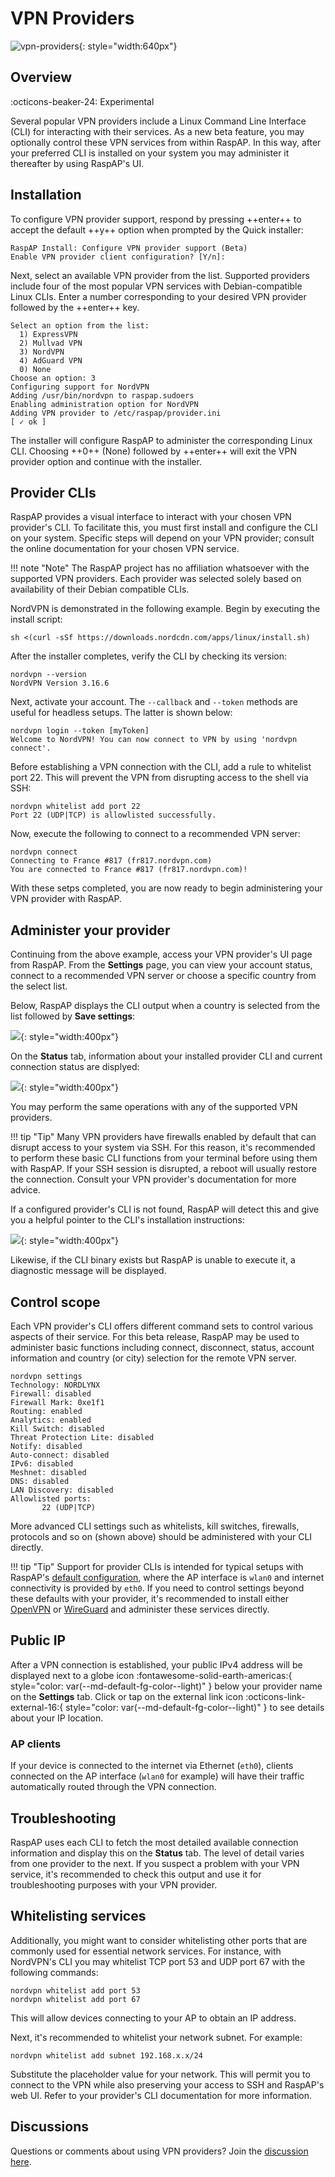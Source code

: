 # VPN Providers

![vpn-providers](https://github.com/user-attachments/assets/ab600145-e2af-46da-85c9-d35d5b1df018){: style="width:640px"}

## Overview
:octicons-beaker-24: Experimental 

Several popular VPN providers include a Linux Command Line Interface (CLI) for interacting with their services. As a new beta feature, you may optionally control these VPN services from within RaspAP. In this way, after your preferred CLI is installed on your system you may administer it thereafter by using RaspAP's UI.

## Installation
To configure VPN provider support, respond by pressing ++enter++ to accept the default ++y++ option when prompted by the Quick installer:

```
RaspAP Install: Configure VPN provider support (Beta)
Enable VPN provider client configuration? [Y/n]:
```

Next, select an available VPN provider from the list. Supported providers include four of the most popular VPN services with Debian-compatible Linux CLIs. Enter a number corresponding to your desired VPN provider followed by the ++enter++ key.

```
Select an option from the list:
  1) ExpressVPN
  2) Mullvad VPN
  3) NordVPN
  4) AdGuard VPN
  0) None
Choose an option: 3
Configuring support for NordVPN
Adding /usr/bin/nordvpn to raspap.sudoers
Enabling administration option for NordVPN
Adding VPN provider to /etc/raspap/provider.ini
[ ✓ ok ]
```

The installer will configure RaspAP to administer the corresponding Linux CLI. Choosing ++0++ (None) followed by ++enter++ will exit the VPN provider option and continue with the installer.

## Provider CLIs
RaspAP provides a visual interface to interact with your chosen VPN provider's CLI. To facilitate this, you must first install and configure the CLI on your system. Specific steps will depend on your VPN provider; consult the online documentation for your chosen VPN service.

!!! note "Note"
    The RaspAP project has no affiliation whatsoever with the supported VPN providers. Each provider was selected solely based on availability of their Debian compatible CLIs.

NordVPN is demonstrated in the following example. Begin by executing the install script:
```
sh <(curl -sSf https://downloads.nordcdn.com/apps/linux/install.sh)
```

After the installer completes, verify the CLI by checking its version:

```
nordvpn --version
NordVPN Version 3.16.6
```

Next, activate your account.  The `--callback` and `--token` methods are useful for headless setups. The latter is shown below:

```
nordvpn login --token [myToken]
Welcome to NordVPN! You can now connect to VPN by using 'nordvpn connect'.
```

Before establishing a VPN connection with the CLI, add a rule to whitelist port 22. This will prevent the VPN from disrupting access to the shell via SSH:
```
nordvpn whitelist add port 22
Port 22 (UDP|TCP) is allowlisted successfully.
```

Now, execute the following to connect to a recommended VPN server:
```
nordvpn connect
Connecting to France #817 (fr817.nordvpn.com)
You are connected to France #817 (fr817.nordvpn.com)!
```

With these setps completed, you are now ready to begin administering your VPN provider with RaspAP.

## Administer your provider
Continuing from the above example, access your VPN provider's UI page from RaspAP. From the **Settings** page, you can view your account status, connect to a recommended VPN server or choose a specific country from the select list.

Below, RaspAP displays the CLI output when a country is selected from the list followed by **Save settings**:

![](https://github.com/RaspAP/raspap-webgui/assets/229399/ad9f111d-a75b-4f3f-8e6c-f5aaa6ef053e){: style="width:400px"}

On the **Status** tab, information about your installed provider CLI and current connection status are displyed:

![](https://github.com/RaspAP/raspap-webgui/assets/229399/974d89e4-aaf7-464e-b6fd-38d780c1f565){: style="width:400px"}

You may perform the same operations with any of the supported VPN providers.

!!! tip "Tip"
    Many VPN providers have firewalls enabled by default that can disrupt access to your system via SSH. For this reason, it's recommended to perform these basic CLI functions from your terminal before using them with RaspAP. If your SSH session is disrupted, a reboot will usually restore the connection. Consult your VPN provider's documentation for more advice. 

If a configured provider's CLI is not found, RaspAP will detect this and give you a helpful pointer to the CLI's installation instructions:

![](https://github.com/RaspAP/raspap-webgui/assets/229399/6ef30536-0255-4f0d-a234-445dc02953c2){: style="width:400px"}

Likewise, if the CLI binary exists but RaspAP is unable to execute it, a diagnostic message will be displayed.

## Control scope
Each VPN provider's CLI offers different command sets to control various aspects of their service. For this beta release, RaspAP may be used to administer basic functions including connect, disconnect, status, account information and country (or city) selection for the remote VPN server. 

```
nordvpn settings
Technology: NORDLYNX
Firewall: disabled
Firewall Mark: 0xe1f1
Routing: enabled
Analytics: enabled
Kill Switch: disabled
Threat Protection Lite: disabled
Notify: disabled
Auto-connect: disabled
IPv6: disabled
Meshnet: disabled
DNS: disabled
LAN Discovery: disabled
Allowlisted ports:
       22 (UDP|TCP)
```

More advanced CLI settings such as whitelists, kill switches, firewalls, protocols and so on (shown above) should be administered with your CLI directly.

!!! tip "Tip"
    Support for provider CLIs is intended for typical setups with RaspAP's [default configuration](defaults.md), where the AP interface is `wlan0` and internet connectivity is provided by `eth0`. If you need to control settings beyond these defaults with your provider, it's recommended to install either [OpenVPN](openvpn.md) or [WireGuard](wireguard.md) and administer these services directly. 

## Public IP
After a VPN connection is established, your public IPv4 address will be displayed next to a globe icon :fontawesome-solid-earth-americas:{ style="color: var(--md-default-fg-color--light)" } below your provider name on the **Settings** tab. Click or tap on the external link icon :octicons-link-external-16:{ style="color: var(--md-default-fg-color--light)" } to see details about your IP location.

### AP clients
If your device is connected to the internet via Ethernet (`eth0`), clients connected on the AP interface (`wlan0` for example) will have their traffic automatically routed through the VPN connection. 

## Troubleshooting
RaspAP uses each CLI to fetch the most detailed available connection information and display this on the **Status** tab. The level of detail varies from one provider to the next. If you suspect a problem with your VPN service, it's recommended to check this output and use it for troubleshooting purposes with your VPN provider.

## Whitelisting services
Additionally, you might want to consider whitelisting other ports that are commonly used for essential network services. For instance, with NordVPN's CLI you may whitelist TCP port 53 and UDP port 67 with the following commands:

```
nordvpn whitelist add port 53
nordvpn whitelist add port 67
```
This will allow devices connecting to your AP to obtain an IP address.

Next, it's recommended to whitelist your network subnet. For example:

```
nordvpn whitelist add subnet 192.168.x.x/24
```
Substitute the placeholder value for your network. This will permit you to connect to the VPN while also preserving your access to SSH and RaspAP's web UI. Refer to your provider's CLI documentation for more information.

## Discussions
Questions or comments about using VPN providers? Join the [discussion here](https://github.com/RaspAP/raspap-webgui/discussions/).
